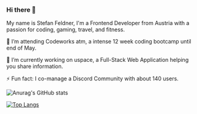 ### Hi there 👋

My name is Stefan Feldner, I'm a Frontend Developer from Austria with a passion for coding, gaming, travel, and fitness.

🔭 I’m attending Codeworks atm, a intense 12 week coding bootcamp until end of May.

🌱 I’m currently working on uspace, a Full-Stack Web Application helping you share information.

⚡ Fun fact: I co-manage a Discord Community with about 140 users.

![Anurag's GitHub stats](https://github-readme-stats.vercel.app/api?username=stefanfeldner&show_icons=true&theme=dark)

[![Top Langs](https://github-readme-stats.vercel.app/api/top-langs/?username=stefanfeldner&layout=compact)](https://github.com/anuraghazra/github-readme-stats)
